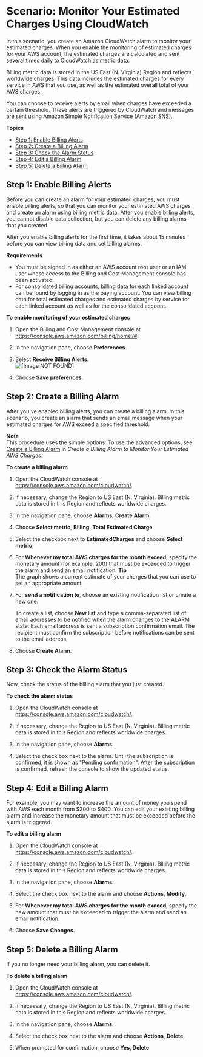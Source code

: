 # Scenario: Monitor Your Estimated Charges Using CloudWatch<a name="gs_monitor_estimated_charges_with_cloudwatch"></a>

In this scenario, you create an Amazon CloudWatch alarm to monitor your estimated charges\. When you enable the monitoring of estimated charges for your AWS account, the estimated charges are calculated and sent several times daily to CloudWatch as metric data\.

Billing metric data is stored in the US East \(N\. Virginia\) Region and reflects worldwide charges\. This data includes the estimated charges for every service in AWS that you use, as well as the estimated overall total of your AWS charges\.

You can choose to receive alerts by email when charges have exceeded a certain threshold\. These alerts are triggered by CloudWatch and messages are sent using Amazon Simple Notification Service \(Amazon SNS\)\.

**Topics**
+ [Step 1: Enable Billing Alerts](#gs_turning_on_billing_metrics)
+ [Step 2: Create a Billing Alarm](#gs_creating_billing_alarm)
+ [Step 3: Check the Alarm Status](#gs_checking_billing_alarm)
+ [Step 4: Edit a Billing Alarm](#gs_editing_billing_alarm)
+ [Step 5: Delete a Billing Alarm](#gs_deleting_billing_alarm)

## Step 1: Enable Billing Alerts<a name="gs_turning_on_billing_metrics"></a>

Before you can create an alarm for your estimated charges, you must enable billing alerts, so that you can monitor your estimated AWS charges and create an alarm using billing metric data\. After you enable billing alerts, you cannot disable data collection, but you can delete any billing alarms that you created\.

After you enable billing alerts for the first time, it takes about 15 minutes before you can view billing data and set billing alarms\.

**Requirements**
+ You must be signed in as either an AWS account root user or an IAM user whose access to the Billing and Cost Management console has been activated\.
+ For consolidated billing accounts, billing data for each linked account can be found by logging in as the paying account\. You can view billing data for total estimated charges and estimated charges by service for each linked account as well as for the consolidated account\.

**To enable monitoring of your estimated charges**

1. Open the Billing and Cost Management console at [https://console\.aws\.amazon\.com/billing/home?\#](https://console.aws.amazon.com/billing/home?#/)\.

1. In the navigation pane, choose **Preferences**\.

1. Select **Receive Billing Alerts**\.  
![\[Image NOT FOUND\]](http://docs.aws.amazon.com/AmazonCloudWatch/latest/monitoring/images/billing_preferences.png)

1. Choose **Save preferences**\.

## Step 2: Create a Billing Alarm<a name="gs_creating_billing_alarm"></a>

After you've enabled billing alerts, you can create a billing alarm\. In this scenario, you create an alarm that sends an email message when your estimated charges for AWS exceed a specified threshold\.

**Note**  
This procedure uses the simple options\. To use the advanced options, see [Create a Billing Alarm](monitor_estimated_charges_with_cloudwatch.md#creating_billing_alarm_with_wizard) in *Create a Billing Alarm to Monitor Your Estimated AWS Charges*\.

**To create a billing alarm**

1. Open the CloudWatch console at [https://console\.aws\.amazon\.com/cloudwatch/](https://console.aws.amazon.com/cloudwatch/)\.

1. If necessary, change the Region to US East \(N\. Virginia\)\. Billing metric data is stored in this Region and reflects worldwide charges\.

1. In the navigation pane, choose **Alarms**, **Create Alarm**\.

1. Choose **Select metric**, **Billing**, **Total Estimated Charge**\.

1. Select the checkbox next to **EstimatedCharges** and choose **Select metric**

1. For **Whenever my total AWS charges for the month exceed**, specify the monetary amount \(for example, 200\) that must be exceeded to trigger the alarm and send an email notification\.
**Tip**  
The graph shows a current estimate of your charges that you can use to set an appropriate amount\.

1. For **send a notification to**, choose an existing notification list or create a new one\.

   To create a list, choose **New list** and type a comma\-separated list of email addresses to be notified when the alarm changes to the ALARM state\. Each email address is sent a subscription confirmation email\. The recipient must confirm the subscription before notifications can be sent to the email address\.

1. Choose **Create Alarm**\. 

## Step 3: Check the Alarm Status<a name="gs_checking_billing_alarm"></a>

Now, check the status of the billing alarm that you just created\.

**To check the alarm status**

1. Open the CloudWatch console at [https://console\.aws\.amazon\.com/cloudwatch/](https://console.aws.amazon.com/cloudwatch/)\.

1. If necessary, change the Region to US East \(N\. Virginia\)\. Billing metric data is stored in this Region and reflects worldwide charges\.

1. In the navigation pane, choose **Alarms**\.

1. Select the check box next to the alarm\. Until the subscription is confirmed, it is shown as "Pending confirmation"\. After the subscription is confirmed, refresh the console to show the updated status\.

## Step 4: Edit a Billing Alarm<a name="gs_editing_billing_alarm"></a>

For example, you may want to increase the amount of money you spend with AWS each month from $200 to $400\. You can edit your existing billing alarm and increase the monetary amount that must be exceeded before the alarm is triggered\.

**To edit a billing alarm**

1. Open the CloudWatch console at [https://console\.aws\.amazon\.com/cloudwatch/](https://console.aws.amazon.com/cloudwatch/)\.

1. If necessary, change the Region to US East \(N\. Virginia\)\. Billing metric data is stored in this Region and reflects worldwide charges\.

1. In the navigation pane, choose **Alarms**\.

1. Select the check box next to the alarm and choose **Actions**, **Modify**\.

1. For **Whenever my total AWS charges for the month exceed**, specify the new amount that must be exceeded to trigger the alarm and send an email notification\.

1. Choose **Save Changes**\.

## Step 5: Delete a Billing Alarm<a name="gs_deleting_billing_alarm"></a>

If you no longer need your billing alarm, you can delete it\.

**To delete a billing alarm**

1. Open the CloudWatch console at [https://console\.aws\.amazon\.com/cloudwatch/](https://console.aws.amazon.com/cloudwatch/)\.

1. If necessary, change the Region to US East \(N\. Virginia\)\. Billing metric data is stored in this Region and reflects worldwide charges\.

1. In the navigation pane, choose **Alarms**\.

1. Select the check box next to the alarm and choose **Actions**, **Delete**\.

1. When prompted for confirmation, choose **Yes, Delete**\.